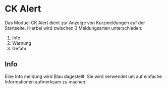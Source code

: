 # CK Alert

Das Moduel CK Alert dient zur Anzeige von Kurzmeldungen auf der Startseite. Hierbei wird zwischen 3 Meldungsarten unterschieden:
1.  Info
2.  Warnung
3.  Gefahr

## Info

Eine Info meldung wird Blau dagestellt. Sie wird verwendet um auf einfache Informationen aufmerksam zu machen. 
